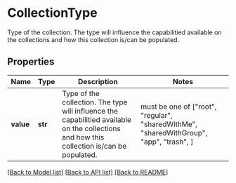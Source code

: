 # CollectionType

Type of the collection. The type will influence the capabilitied available on the collections and how this collection is/can be populated. 

## Properties
Name | Type | Description | Notes
------------ | ------------- | ------------- | -------------
**value** | **str** | Type of the collection. The type will influence the capabilitied available on the collections and how this collection is/can be populated.  |  must be one of ["root", "regular", "sharedWithMe", "sharedWithGroup", "app", "trash", ]

[[Back to Model list]](../README.md#documentation-for-models) [[Back to API list]](../README.md#documentation-for-api-endpoints) [[Back to README]](../README.md)


